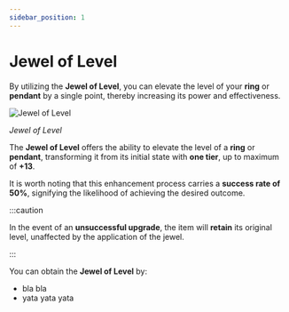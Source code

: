 ```yaml
---
sidebar_position: 1
---
```


# Jewel of Level

By utilizing the **Jewel of Level**, you can elevate the level of your **ring** or **pendant** by a single point, thereby increasing its power and effectiveness.

![Jewel of Level](/img/items/jewels/custom-orange.png)

_Jewel of Level_


The **Jewel of Level** offers the ability to elevate the level of a **ring** or **pendant**, transforming it from its initial state with **one tier**, up to maximum of **+13**.

It is worth noting that this enhancement process carries a **success rate of 50%**, signifying the likelihood of achieving the desired outcome.

:::caution

In the event of an **unsuccessful upgrade**, the item will **retain** its original level, unaffected by the application of the jewel.

:::

You can obtain the **Jewel of Level** by:

- bla bla
- yata yata yata